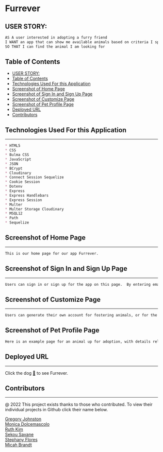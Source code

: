 # Furrever

## USER STORY:

```md
AS A user interested in adopting a furry friend
I WANT an app that can show me available animals based on criteria I specify
SO THAT I can find the animal I am looking for
```

## Table of Contents
  - [USER STORY:](#user-story)
  - [Table of Contents](#table-of-contents)
  - [Technologies Used For this Application](#technologies-used-for-this-application)
  - [Screenshot of Home Page](#screenshot-of-home-page)
  - [Screenshot of Sign In and Sign Up Page](#screenshot-of-sign-in-and-sign-up-page)
  - [Screenshot of Customize Page](#screenshot-of-customize-page)
  - [Screenshot of Pet Profile Page](#screenshot-of-pet-profile-page)
  - [Deployed URL](#deployed-url)
  - [Contributors](#contributors)

## Technologies Used For this Application

---
```md
* HTML5
* CSS 
* Bulma CSS
* JavaScript
* JSON
* BCrypt
* Cloudinary
* Connect Session Sequelize
* Cookie Session
* Dotenv
* Express
* Express Handlebars
* Express Session
* Multer
* Multer Storage Cloudinary
* MSQL12
* Path
* Sequelize
```

## Screenshot of Home Page
---
<!-- Insert screenshot here -->

```md
This is our home page for our app Furrever.
```

## Screenshot of Sign In and Sign Up Page
---
<!-- Insert screenshot here -->

```md
Users can sign in or sign up for the app on this page.  By entering email information and password a user can make an account or sign into an existing account in order to contact foster homes.
```


## Screenshot of Customize Page
---
<!-- Insert screenshot here -->

```md
Users can generate their own account for fostering animals, or for the animals they themselves are offering for adoption.
```

## Screenshot of Pet Profile Page

<!-- Insert screenshot here -->

```md
Here is an example page for an animal up for adoption, with details related to special needs or affinities.
```

## Deployed URL
---

Click the dog [🐶]( <!-- Insert link here --> )  to see Furrever.


## Contributors
---
@ 2022 This project exists thanks to those who contributed. To view their individual projects in Github click their name below. <br>
<!-- Insert image here -->
<a href="https://github.com/CoffeeEyes28"> Gregory Johnston </a><br>
<a href="https://github.com/monicadolce"> Monica Dolcemascolo </a><br>
<a href="https://github.com/leanonruthie"> Ruth Kim </a><br>
<a href="https://github.com/ssavane26">Sekou Savane</a><br>
<a href="https://github.com/sflores926">Stephany Flores</a><br>
<a href="https://github.com/MBrandt6789">Micah Brandt</a><br>